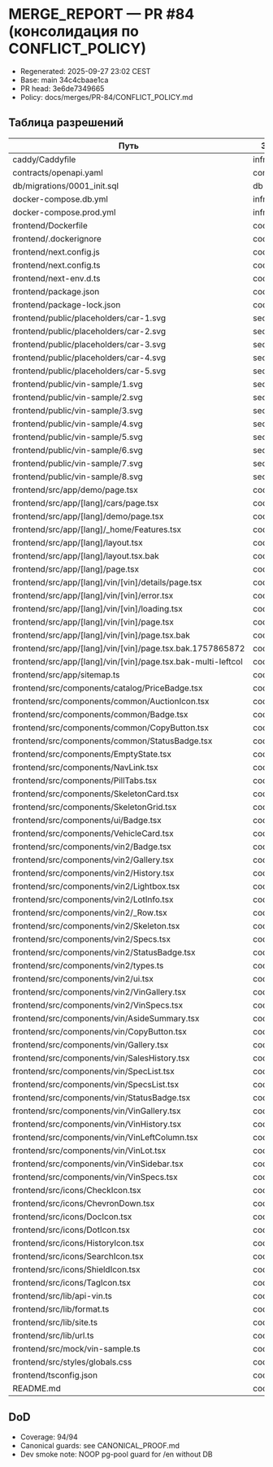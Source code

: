 # MERGE_REPORT — PR #84 (консолидация по CONFLICT_POLICY)

- Regenerated: 2025-09-27 23:02 CEST
- Base: main 34c4cbaae1ca
- PR head: 3e6de7349665
- Policy: docs/merges/PR-84/CONFLICT_POLICY.md

## Таблица разрешений

| Путь | Зона | Решение | Источник | Примечание |
|------|------|---------|----------|------------|
| caddy/Caddyfile | infra | MAIN | MAIN |  |
| contracts/openapi.yaml | contracts | MAIN | MAIN |  |
| db/migrations/0001_init.sql | db | PR | PR |  |
| docker-compose.db.yml | infra | MAIN | MAIN |  |
| docker-compose.prod.yml | infra | MAIN | MAIN |  |
| frontend/Dockerfile | code | PR | PR |  |
| frontend/.dockerignore | code | PR | PR |  |
| frontend/next.config.js | code | PR | PR |  |
| frontend/next.config.ts | code | PR | PR |  |
| frontend/next-env.d.ts | code | PR | PR |  |
| frontend/package.json | code | PR | PR |  |
| frontend/package-lock.json | code | PR | PR |  |
| frontend/public/placeholders/car-1.svg | seo | MAIN | MAIN |  |
| frontend/public/placeholders/car-2.svg | seo | MAIN | MAIN |  |
| frontend/public/placeholders/car-3.svg | seo | MAIN | MAIN |  |
| frontend/public/placeholders/car-4.svg | seo | MAIN | MAIN |  |
| frontend/public/placeholders/car-5.svg | seo | MAIN | MAIN |  |
| frontend/public/vin-sample/1.svg | seo | MAIN | MAIN |  |
| frontend/public/vin-sample/2.svg | seo | MAIN | MAIN |  |
| frontend/public/vin-sample/3.svg | seo | MAIN | MAIN |  |
| frontend/public/vin-sample/4.svg | seo | MAIN | MAIN |  |
| frontend/public/vin-sample/5.svg | seo | MAIN | MAIN |  |
| frontend/public/vin-sample/6.svg | seo | MAIN | MAIN |  |
| frontend/public/vin-sample/7.svg | seo | MAIN | MAIN |  |
| frontend/public/vin-sample/8.svg | seo | MAIN | MAIN |  |
| frontend/src/app/demo/page.tsx | code | PR | PR |  |
| frontend/src/app/[lang]/cars/page.tsx | code | PR | PR |  |
| frontend/src/app/[lang]/demo/page.tsx | code | PR | PR |  |
| frontend/src/app/[lang]/_home/Features.tsx | code | PR | PR |  |
| frontend/src/app/[lang]/layout.tsx | code | PR | PR |  |
| frontend/src/app/[lang]/layout.tsx.bak | code | PR | PR |  |
| frontend/src/app/[lang]/page.tsx | code | PR | PR |  |
| frontend/src/app/[lang]/vin/[vin]/details/page.tsx | code | PR | PR |  |
| frontend/src/app/[lang]/vin/[vin]/error.tsx | code | PR | PR |  |
| frontend/src/app/[lang]/vin/[vin]/loading.tsx | code | PR | PR |  |
| frontend/src/app/[lang]/vin/[vin]/page.tsx | code | PR | PR |  |
| frontend/src/app/[lang]/vin/[vin]/page.tsx.bak | code | PR | PR |  |
| frontend/src/app/[lang]/vin/[vin]/page.tsx.bak.1757865872 | code | PR | PR |  |
| frontend/src/app/[lang]/vin/[vin]/page.tsx.bak-multi-leftcol | code | PR | PR |  |
| frontend/src/app/sitemap.ts | code | PR | PR |  |
| frontend/src/components/catalog/PriceBadge.tsx | code | PR | PR |  |
| frontend/src/components/common/AuctionIcon.tsx | code | PR | PR |  |
| frontend/src/components/common/Badge.tsx | code | PR | PR |  |
| frontend/src/components/common/CopyButton.tsx | code | PR | PR |  |
| frontend/src/components/common/StatusBadge.tsx | code | PR | PR |  |
| frontend/src/components/EmptyState.tsx | code | PR | PR |  |
| frontend/src/components/NavLink.tsx | code | PR | PR |  |
| frontend/src/components/PillTabs.tsx | code | PR | PR |  |
| frontend/src/components/SkeletonCard.tsx | code | PR | PR |  |
| frontend/src/components/SkeletonGrid.tsx | code | PR | PR |  |
| frontend/src/components/ui/Badge.tsx | code | PR | PR |  |
| frontend/src/components/VehicleCard.tsx | code | PR | PR |  |
| frontend/src/components/vin2/Badge.tsx | code | PR | PR |  |
| frontend/src/components/vin2/Gallery.tsx | code | PR | PR |  |
| frontend/src/components/vin2/History.tsx | code | PR | PR |  |
| frontend/src/components/vin2/Lightbox.tsx | code | PR | PR |  |
| frontend/src/components/vin2/LotInfo.tsx | code | PR | PR |  |
| frontend/src/components/vin2/_Row.tsx | code | PR | PR |  |
| frontend/src/components/vin2/Skeleton.tsx | code | PR | PR |  |
| frontend/src/components/vin2/Specs.tsx | code | PR | PR |  |
| frontend/src/components/vin2/StatusBadge.tsx | code | PR | PR |  |
| frontend/src/components/vin2/types.ts | code | PR | PR |  |
| frontend/src/components/vin2/ui.tsx | code | PR | PR |  |
| frontend/src/components/vin2/VinGallery.tsx | code | PR | PR |  |
| frontend/src/components/vin2/VinSpecs.tsx | code | PR | PR |  |
| frontend/src/components/vin/AsideSummary.tsx | code | PR | PR |  |
| frontend/src/components/vin/CopyButton.tsx | code | PR | PR |  |
| frontend/src/components/vin/Gallery.tsx | code | PR | PR |  |
| frontend/src/components/vin/SalesHistory.tsx | code | PR | PR |  |
| frontend/src/components/vin/SpecList.tsx | code | PR | PR |  |
| frontend/src/components/vin/SpecsList.tsx | code | PR | PR |  |
| frontend/src/components/vin/StatusBadge.tsx | code | PR | PR |  |
| frontend/src/components/vin/VinGallery.tsx | code | PR | PR |  |
| frontend/src/components/vin/VinHistory.tsx | code | PR | PR |  |
| frontend/src/components/vin/VinLeftColumn.tsx | code | PR | PR |  |
| frontend/src/components/vin/VinLot.tsx | code | PR | PR |  |
| frontend/src/components/vin/VinSidebar.tsx | code | PR | PR |  |
| frontend/src/components/vin/VinSpecs.tsx | code | PR | PR |  |
| frontend/src/icons/CheckIcon.tsx | code | PR | PR |  |
| frontend/src/icons/ChevronDown.tsx | code | PR | PR |  |
| frontend/src/icons/DocIcon.tsx | code | PR | PR |  |
| frontend/src/icons/DotIcon.tsx | code | PR | PR |  |
| frontend/src/icons/HistoryIcon.tsx | code | PR | PR |  |
| frontend/src/icons/SearchIcon.tsx | code | PR | PR |  |
| frontend/src/icons/ShieldIcon.tsx | code | PR | PR |  |
| frontend/src/icons/TagIcon.tsx | code | PR | PR |  |
| frontend/src/lib/api-vin.ts | code | PR | PR |  |
| frontend/src/lib/format.ts | code | PR | PR |  |
| frontend/src/lib/site.ts | code | PR | PR |  |
| frontend/src/lib/url.ts | code | PR | PR |  |
| frontend/src/mock/vin-sample.ts | code | PR | PR |  |
| frontend/src/styles/globals.css | code | PR | PR |  |
| frontend/tsconfig.json | code | PR | PR |  |
| README.md | code | PR | PR |  |

## DoD
- Coverage: 94/94
- Canonical guards: see CANONICAL_PROOF.md
- Dev smoke note: NOOP pg-pool guard for /en without DB
